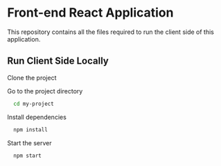 
# Front-end React Application

This repository contains all the files required to run the client side of this application.




## Run Client Side Locally

Clone the project


Go to the project directory

```bash
  cd my-project
```

Install dependencies

```bash
  npm install
```

Start the server

```bash
  npm start
```
